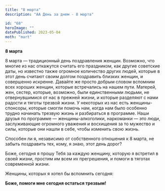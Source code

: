 ```yaml
---
title: "8 марта"
description: "АА День за днем - 8 марта"

id: "68"
heroImage: ""
datePublished: 2023-05-04
moth: "mart"
---
```


**8 марта**

8 марта — традиционный день поздравления женщин. Возможно, что многие из нас
откажутся считать его праздником, как другие советские даты, но известно также
огромное количество других людей, которые в этот день считают своим долгом
поздравить близких женщин, и совершенно искренне. Давайте же просто добрым
словом вспомним всех хороших женщин, которые встречались на нашем пути.
Матерей, жен, сестер, которые, возможно, были единственными людьми, не
отвернувшимися от нас в прежней жизни, и которые разделяют с нами радости и
тяготы трезвой жизни. У некоторых из нас есть женщины-спонсоры, которые смогли
помочь нам, когда нам было особенно трудно начинать трезвую жизнь и
разбираться в программе. Наши друзья по программе — женщины-алкоголики,
наркоманки — это люди, заслуживающие огромного уважения и восхищения за то
мужество и силы, которые они нашли в себе, чтобы изменить свою жизнь.

Способен ли я, независимо от собственного отношения к 8 марта, не забыть
поздравить тех, кому, я знаю, этот день дорог?

Боже, сегодня я прошу Тебя за каждую женщину, которую я встретил в своей
жизни, простим им всем их прегрешения, и помоги в тяготах современной жизни.

Женщины, которых я хотел бы вспомнить сегодня:

**Боже, помоги мне сегодня остаться трезвым!**
